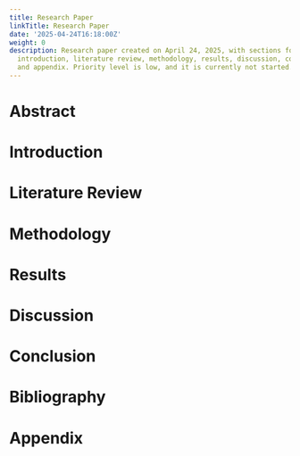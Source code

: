 ```yaml
---
title: Research Paper
linkTitle: Research Paper
date: '2025-04-24T16:18:00Z'
weight: 0
description: Research paper created on April 24, 2025, with sections for abstract,
  introduction, literature review, methodology, results, discussion, conclusion, bibliography,
  and appendix. Priority level is low, and it is currently not started.
---
```



<!-- Unsupported block type: callout -->

<!-- Unsupported block type: table_of_contents -->

# Abstract

# Introduction

# Literature Review

# Methodology

# Results

# Discussion

# Conclusion

# Bibliography

# Appendix